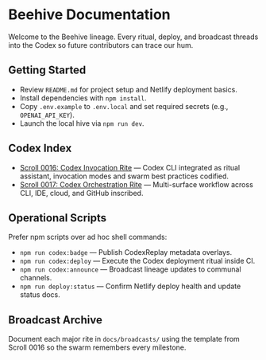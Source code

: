 # Beehive Documentation

Welcome to the Beehive lineage. Every ritual, deploy, and broadcast threads into the Codex so future contributors can trace our hum.

## Getting Started
- Review `README.md` for project setup and Netlify deployment basics.
- Install dependencies with `npm install`.
- Copy `.env.example` to `.env.local` and set required secrets (e.g., `OPENAI_API_KEY`).
- Launch the local hive via `npm run dev`.

## Codex Index
- [Scroll 0016: Codex Invocation Rite](../wiki/Scroll-0016-Codex-Invocation-Rite.md) — Codex CLI integrated as ritual assistant, invocation modes and swarm best practices codified.
- [Scroll 0017: Codex Orchestration Rite](../wiki/Scroll-0017-Codex-Orchestration-Rite.md) — Multi-surface workflow across CLI, IDE, cloud, and GitHub inscribed.

## Operational Scripts
Prefer npm scripts over ad hoc shell commands:
- `npm run codex:badge` — Publish CodexReplay metadata overlays.
- `npm run codex:deploy` — Execute the Codex deployment ritual inside CI.
- `npm run codex:announce` — Broadcast lineage updates to communal channels.
- `npm run deploy:status` — Confirm Netlify deploy health and update status docs.

## Broadcast Archive
Document each major rite in `docs/broadcasts/` using the template from Scroll 0016 so the swarm remembers every milestone.
